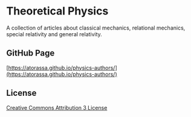 # Theoretical Physics

A collection of articles about classical mechanics, relational mechanics, special relativity and general relativity.

## GitHub Page

[https://atorassa.github.io/physics-authors/](https://atorassa.github.io/physics-authors/)

## License

[Creative Commons Attribution 3 License](https://creativecommons.org/licenses/by/3.0/)
